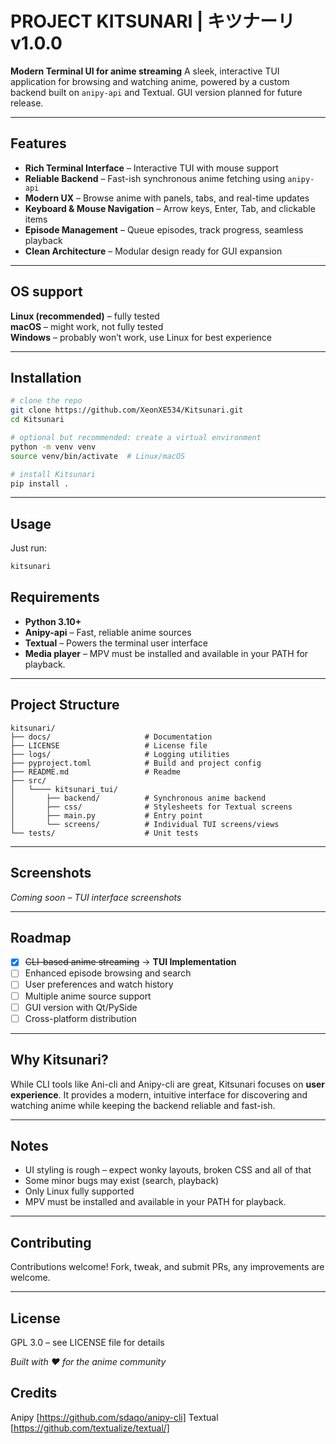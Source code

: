 # PROJECT KITSUNARI | キツナーリ v1.0.0

**Modern Terminal UI for anime streaming**
A sleek, interactive TUI application for browsing and watching anime, powered by a custom backend built on `anipy-api` and Textual.
GUI version planned for future release.

---

## Features

* **Rich Terminal Interface** – Interactive TUI with mouse support
* **Reliable Backend** – Fast-ish synchronous anime fetching using `anipy-api`
* **Modern UX** – Browse anime with panels, tabs, and real-time updates
* **Keyboard & Mouse Navigation** – Arrow keys, Enter, Tab, and clickable items
* **Episode Management** – Queue episodes, track progress, seamless playback
* **Clean Architecture** – Modular design ready for GUI expansion

---

## OS support
**Linux (recommended)** – fully tested  
**macOS** – might work, not fully tested  
**Windows** – probably won’t work, use Linux for best experience

---

## Installation

```bash
# clone the repo
git clone https://github.com/XeonXE534/Kitsunari.git
cd Kitsunari

# optional but recommended: create a virtual environment
python -m venv venv
source venv/bin/activate  # Linux/macOS

# install Kitsunari
pip install .
```

---

## Usage

Just run:

```bash
kitsunari
```

## Requirements

* **Python 3.10+**
* **Anipy-api** – Fast, reliable anime sources
* **Textual** – Powers the terminal user interface
* **Media player** – MPV must be installed and available in your PATH for playback.

---

## Project Structure

```
kitsunari/
├── docs/                     # Documentation
├── LICENSE                   # License file
├── logs/                     # Logging utilities
├── pyproject.toml            # Build and project config
├── README.md                 # Readme
├── src/
│   └──── kitsunari_tui/
│       ├── backend/          # Synchronous anime backend
│       ├── css/              # Stylesheets for Textual screens
│       ├── main.py           # Entry point
│       └── screens/          # Individual TUI screens/views
└── tests/                    # Unit tests

```

---

## Screenshots

*Coming soon – TUI interface screenshots*

---

## Roadmap

* [x] ~~CLI-based anime streaming~~ → **TUI Implementation**
* [ ] Enhanced episode browsing and search
* [ ] User preferences and watch history
* [ ] Multiple anime source support
* [ ] GUI version with Qt/PySide
* [ ] Cross-platform distribution

---

## Why Kitsunari?

While CLI tools like Ani-cli and Anipy-cli are great, Kitsunari focuses on **user experience**.
It provides a modern, intuitive interface for discovering and watching anime while keeping the backend reliable and fast-ish.

---

## Notes

- UI styling is rough – expect wonky layouts, broken CSS and all of that 
- Some minor bugs may exist (search, playback)  
- Only Linux fully supported 
- MPV must be installed and available in your PATH for playback.

---

## Contributing

Contributions welcome!
Fork, tweak, and submit PRs, any improvements are welcome.

---

## License

GPL 3.0 – see LICENSE file for details

*Built with ❤️ for the anime community*

## Credits
Anipy [https://github.com/sdaqo/anipy-cli]
Textual [https://github.com/textualize/textual/]
